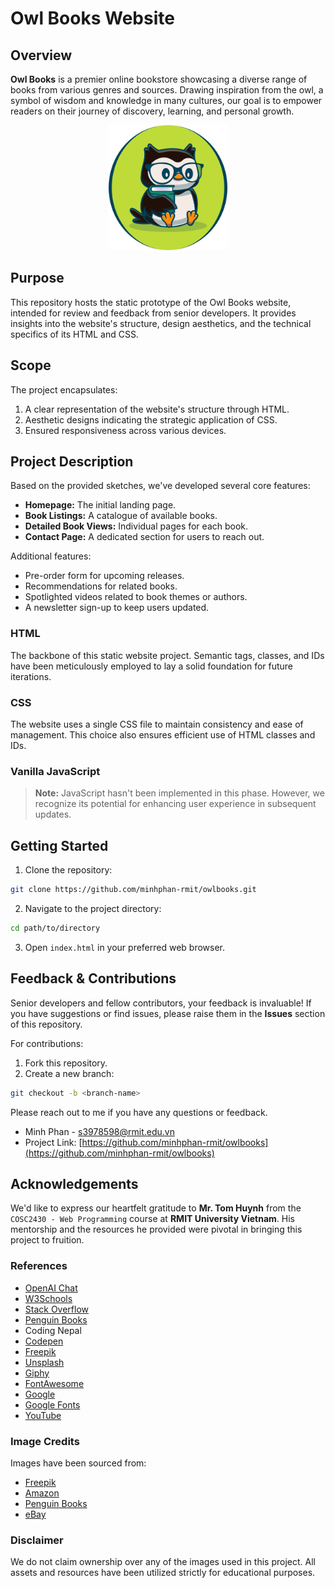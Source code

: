 # Owl Books Website

## Overview
**Owl Books** is a premier online bookstore showcasing a diverse range of books from various genres and sources. Drawing inspiration from the owl, a symbol of wisdom and knowledge in many cultures, our goal is to empower readers on their journey of discovery, learning, and personal growth.

<p align="center">
  <img src="./assets/logo/toqb_logo.png" alt="Owl Books Logo" width="auto" height="200"/>
</p>


## Purpose
This repository hosts the static prototype of the Owl Books website, intended for review and feedback from senior developers. It provides insights into the website's structure, design aesthetics, and the technical specifics of its HTML and CSS.

## Scope
The project encapsulates:
1. A clear representation of the website's structure through HTML.
2. Aesthetic designs indicating the strategic application of CSS.
3. Ensured responsiveness across various devices.

## Project Description
Based on the provided sketches, we've developed several core features:

- **Homepage:** The initial landing page.
- **Book Listings:** A catalogue of available books.
- **Detailed Book Views:** Individual pages for each book.
- **Contact Page:** A dedicated section for users to reach out.

Additional features:
- Pre-order form for upcoming releases.
- Recommendations for related books.
- Spotlighted videos related to book themes or authors.
- A newsletter sign-up to keep users updated.

### HTML
The backbone of this static website project. Semantic tags, classes, and IDs have been meticulously employed to lay a solid foundation for future iterations.

### CSS
The website uses a single CSS file to maintain consistency and ease of management. This choice also ensures efficient use of HTML classes and IDs.

### Vanilla JavaScript
> **Note:** JavaScript hasn't been implemented in this phase. However, we recognize its potential for enhancing user experience in subsequent updates.

## Getting Started

1. Clone the repository: 
```sh
git clone https://github.com/minhphan-rmit/owlbooks.git
```

2. Navigate to the project directory: 
```sh
cd path/to/directory
```

3. Open `index.html` in your preferred web browser.

## Feedback & Contributions
Senior developers and fellow contributors, your feedback is invaluable! If you have suggestions or find issues, please raise them in the **Issues** section of this repository.

For contributions:
1. Fork this repository.
2. Create a new branch: 
```sh
git checkout -b <branch-name>
```


Please reach out to me if you have any questions or feedback.

* Minh Phan - s3978598@rmit.edu.vn
* Project Link: [https://github.com/minhphan-rmit/owlbooks](https://github.com/minhphan-rmit/owlbooks)

## Acknowledgements

We'd like to express our heartfelt gratitude to **Mr. Tom Huynh** from the `COSC2430 - Web Programming` course at **RMIT University Vietnam**. His mentorship and the resources he provided were pivotal in bringing this project to fruition.

### References

- [OpenAI Chat](https://chat.openai.com)
- [W3Schools](https://www.w3schools.com)
- [Stack Overflow](https://www.stackoverflow.com)
- [Penguin Books](https://www.penguin.co.uk)
- Coding Nepal
- [Codepen](https://www.codepen.io)
- [Freepik](https://www.freepik.com)
- [Unsplash](https://www.unsplash.com)
- [Giphy](https://www.giphy.com)
- [FontAwesome](https://www.fontawesome.com)
- [Google](https://www.google.com)
- [Google Fonts](https://fonts.google.com)
- [YouTube](https://www.youtube.com)

### Image Credits

Images have been sourced from:
- [Freepik](https://www.freepik.com)
- [Amazon](https://www.amazon.com)
- [Penguin Books](https://www.penguin.co.uk)
- [eBay](https://www.ebay.com)

### Disclaimer

We do not claim ownership over any of the images used in this project. All assets and resources have been utilized strictly for educational purposes.


